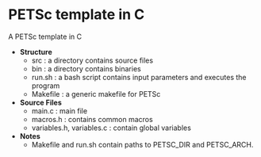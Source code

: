 # PETSc template in C
A PETSc template in C

* **Structure**
  - src : a directory contains source files
  - bin : a directory contains binaries
  - run.sh : a bash script contains input parameters and executes the program 
  - Makefile : a generic makefile for PETSc
* **Source Files**
  - main.c : main file
  - macros.h : contains common macros
  - variables.h, variables.c : contain global variables
* **Notes**
  - Makefile and run.sh contain paths to PETSC_DIR and PETSC_ARCH.
